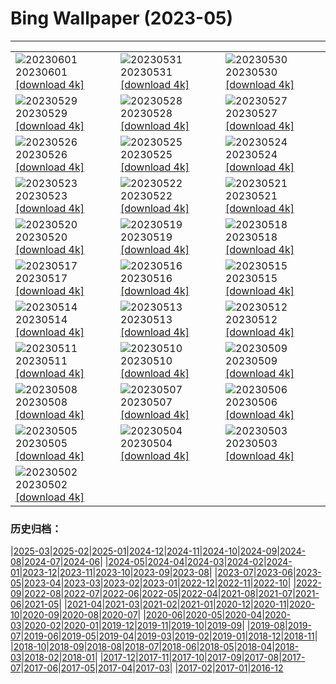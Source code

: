# Bing Wallpaper (2023-05)
**************

<table><tr><td><img class="wallpaper" src="https://www.bing.com/th?id=OHR.WorldOtterDay_EN-CA3068812460_1920x1080.jpg" alt="20230601"> 20230601 <a class="wallpaper_link" href="https://www.bing.com/th?id=OHR.WorldOtterDay_EN-CA3068812460_UHD.jpg">[download 4k]</a></td><td><img class="wallpaper" src="https://www.bing.com/th?id=OHR.HiddenBeach_EN-CA2733141561_1920x1080.jpg" alt="20230531"> 20230531 <a class="wallpaper_link" href="https://www.bing.com/th?id=OHR.HiddenBeach_EN-CA2733141561_UHD.jpg">[download 4k]</a></td><td><img class="wallpaper" src="https://www.bing.com/th?id=OHR.WesternBrookPond_EN-CA4178913007_1920x1080.jpg" alt="20230530"> 20230530 <a class="wallpaper_link" href="https://www.bing.com/th?id=OHR.WesternBrookPond_EN-CA4178913007_UHD.jpg">[download 4k]</a></td></tr><tr><td><img class="wallpaper" src="https://www.bing.com/th?id=OHR.TegallalangTerrace_EN-CA3866913574_1920x1080.jpg" alt="20230529"> 20230529 <a class="wallpaper_link" href="https://www.bing.com/th?id=OHR.TegallalangTerrace_EN-CA3866913574_UHD.jpg">[download 4k]</a></td><td><img class="wallpaper" src="https://www.bing.com/th?id=OHR.AloeDichotomum_EN-CA3649196297_1920x1080.jpg" alt="20230528"> 20230528 <a class="wallpaper_link" href="https://www.bing.com/th?id=OHR.AloeDichotomum_EN-CA3649196297_UHD.jpg">[download 4k]</a></td><td><img class="wallpaper" src="https://www.bing.com/th?id=OHR.WatSriSawai_EN-CA3444839029_1920x1080.jpg" alt="20230527"> 20230527 <a class="wallpaper_link" href="https://www.bing.com/th?id=OHR.WatSriSawai_EN-CA3444839029_UHD.jpg">[download 4k]</a></td></tr><tr><td><img class="wallpaper" src="https://www.bing.com/th?id=OHR.SaksunFaroe_EN-CA3079293689_1920x1080.jpg" alt="20230526"> 20230526 <a class="wallpaper_link" href="https://www.bing.com/th?id=OHR.SaksunFaroe_EN-CA3079293689_UHD.jpg">[download 4k]</a></td><td><img class="wallpaper" src="https://www.bing.com/th?id=OHR.OldFortress_EN-CA2639581832_1920x1080.jpg" alt="20230525"> 20230525 <a class="wallpaper_link" href="https://www.bing.com/th?id=OHR.OldFortress_EN-CA2639581832_UHD.jpg">[download 4k]</a></td><td><img class="wallpaper" src="https://www.bing.com/th?id=OHR.WesternBoxTurtle_EN-CA1966166271_1920x1080.jpg" alt="20230524"> 20230524 <a class="wallpaper_link" href="https://www.bing.com/th?id=OHR.WesternBoxTurtle_EN-CA1966166271_UHD.jpg">[download 4k]</a></td></tr><tr><td><img class="wallpaper" src="https://www.bing.com/th?id=OHR.OttawaParliamentBuildings_EN-CA4289959705_1920x1080.jpg" alt="20230523"> 20230523 <a class="wallpaper_link" href="https://www.bing.com/th?id=OHR.OttawaParliamentBuildings_EN-CA4289959705_UHD.jpg">[download 4k]</a></td><td><img class="wallpaper" src="https://www.bing.com/th?id=OHR.PontdArcole_EN-CA1450202223_1920x1080.jpg" alt="20230522"> 20230522 <a class="wallpaper_link" href="https://www.bing.com/th?id=OHR.PontdArcole_EN-CA1450202223_UHD.jpg">[download 4k]</a></td><td><img class="wallpaper" src="https://www.bing.com/th?id=OHR.EuropeanHoneybee_EN-CA0674085037_1920x1080.jpg" alt="20230521"> 20230521 <a class="wallpaper_link" href="https://www.bing.com/th?id=OHR.EuropeanHoneybee_EN-CA0674085037_UHD.jpg">[download 4k]</a></td></tr><tr><td><img class="wallpaper" src="https://www.bing.com/th?id=OHR.SumatranRhino_EN-CA9307107910_1920x1080.jpg" alt="20230520"> 20230520 <a class="wallpaper_link" href="https://www.bing.com/th?id=OHR.SumatranRhino_EN-CA9307107910_UHD.jpg">[download 4k]</a></td><td><img class="wallpaper" src="https://www.bing.com/th?id=OHR.MuseoSoumaya_EN-CA3964967339_1920x1080.jpg" alt="20230519"> 20230519 <a class="wallpaper_link" href="https://www.bing.com/th?id=OHR.MuseoSoumaya_EN-CA3964967339_UHD.jpg">[download 4k]</a></td><td><img class="wallpaper" src="https://www.bing.com/th?id=OHR.CormorantBridge_EN-CA1169657962_1920x1080.jpg" alt="20230518"> 20230518 <a class="wallpaper_link" href="https://www.bing.com/th?id=OHR.CormorantBridge_EN-CA1169657962_UHD.jpg">[download 4k]</a></td></tr><tr><td><img class="wallpaper" src="https://www.bing.com/th?id=OHR.AmericanWetlands_EN-CA0519701968_1920x1080.jpg" alt="20230517"> 20230517 <a class="wallpaper_link" href="https://www.bing.com/th?id=OHR.AmericanWetlands_EN-CA0519701968_UHD.jpg">[download 4k]</a></td><td><img class="wallpaper" src="https://www.bing.com/th?id=OHR.MorroJable_EN-CA0180239017_1920x1080.jpg" alt="20230516"> 20230516 <a class="wallpaper_link" href="https://www.bing.com/th?id=OHR.MorroJable_EN-CA0180239017_UHD.jpg">[download 4k]</a></td><td><img class="wallpaper" src="https://www.bing.com/th?id=OHR.OdocoileusVirginianus_EN-CA9957930230_1920x1080.jpg" alt="20230515"> 20230515 <a class="wallpaper_link" href="https://www.bing.com/th?id=OHR.OdocoileusVirginianus_EN-CA9957930230_UHD.jpg">[download 4k]</a></td></tr><tr><td><img class="wallpaper" src="https://www.bing.com/th?id=OHR.SonnyBonoPelicans_EN-CA8427030250_1920x1080.jpg" alt="20230514"> 20230514 <a class="wallpaper_link" href="https://www.bing.com/th?id=OHR.SonnyBonoPelicans_EN-CA8427030250_UHD.jpg">[download 4k]</a></td><td><img class="wallpaper" src="https://www.bing.com/th?id=OHR.OttawaTulipFestival_EN-CA7243380203_1920x1080.jpg" alt="20230513"> 20230513 <a class="wallpaper_link" href="https://www.bing.com/th?id=OHR.OttawaTulipFestival_EN-CA7243380203_UHD.jpg">[download 4k]</a></td><td><img class="wallpaper" src="https://www.bing.com/th?id=OHR.FootballField_EN-CA6067111667_1920x1080.jpg" alt="20230512"> 20230512 <a class="wallpaper_link" href="https://www.bing.com/th?id=OHR.FootballField_EN-CA6067111667_UHD.jpg">[download 4k]</a></td></tr><tr><td><img class="wallpaper" src="https://www.bing.com/th?id=OHR.CordouanLighthouse_EN-CA5200089821_1920x1080.jpg" alt="20230511"> 20230511 <a class="wallpaper_link" href="https://www.bing.com/th?id=OHR.CordouanLighthouse_EN-CA5200089821_UHD.jpg">[download 4k]</a></td><td><img class="wallpaper" src="https://www.bing.com/th?id=OHR.MuttartConservatory_EN-CA4956343435_1920x1080.jpg" alt="20230510"> 20230510 <a class="wallpaper_link" href="https://www.bing.com/th?id=OHR.MuttartConservatory_EN-CA4956343435_UHD.jpg">[download 4k]</a></td><td><img class="wallpaper" src="https://www.bing.com/th?id=OHR.TheChaps_EN-CA4654232562_1920x1080.jpg" alt="20230509"> 20230509 <a class="wallpaper_link" href="https://www.bing.com/th?id=OHR.TheChaps_EN-CA4654232562_UHD.jpg">[download 4k]</a></td></tr><tr><td><img class="wallpaper" src="https://www.bing.com/th?id=OHR.SealLaughing_EN-CA4389975805_1920x1080.jpg" alt="20230508"> 20230508 <a class="wallpaper_link" href="https://www.bing.com/th?id=OHR.SealLaughing_EN-CA4389975805_UHD.jpg">[download 4k]</a></td><td><img class="wallpaper" src="https://www.bing.com/th?id=OHR.HwangmaesanAzaleas_EN-CA3683784654_1920x1080.jpg" alt="20230507"> 20230507 <a class="wallpaper_link" href="https://www.bing.com/th?id=OHR.HwangmaesanAzaleas_EN-CA3683784654_UHD.jpg">[download 4k]</a></td><td><img class="wallpaper" src="https://www.bing.com/th?id=OHR.Popocatepetl_EN-CA5147310622_1920x1080.jpg" alt="20230506"> 20230506 <a class="wallpaper_link" href="https://www.bing.com/th?id=OHR.Popocatepetl_EN-CA5147310622_UHD.jpg">[download 4k]</a></td></tr><tr><td><img class="wallpaper" src="https://www.bing.com/th?id=OHR.RebelBase_EN-CA3581465855_1920x1080.jpg" alt="20230505"> 20230505 <a class="wallpaper_link" href="https://www.bing.com/th?id=OHR.RebelBase_EN-CA3581465855_UHD.jpg">[download 4k]</a></td><td><img class="wallpaper" src="https://www.bing.com/th?id=OHR.ThreeWildebeest_EN-CA3521707205_1920x1080.jpg" alt="20230504"> 20230504 <a class="wallpaper_link" href="https://www.bing.com/th?id=OHR.ThreeWildebeest_EN-CA3521707205_UHD.jpg">[download 4k]</a></td><td><img class="wallpaper" src="https://www.bing.com/th?id=OHR.KlostersSerneus_EN-CA3650055090_1920x1080.jpg" alt="20230503"> 20230503 <a class="wallpaper_link" href="https://www.bing.com/th?id=OHR.KlostersSerneus_EN-CA3650055090_UHD.jpg">[download 4k]</a></td></tr><tr><td><img class="wallpaper" src="https://www.bing.com/th?id=OHR.QuebecCityBridge_EN-CA3237720011_1920x1080.jpg" alt="20230502"> 20230502 <a class="wallpaper_link" href="https://www.bing.com/th?id=OHR.QuebecCityBridge_EN-CA3237720011_UHD.jpg">[download 4k]</a></td><td></td><td></td></tr></table>

### 历史归档：

|[2025-03](/../2025-03/2025-03.md)|[2025-02](/../2025-02/2025-02.md)|[2025-01](/../2025-01/2025-01.md)|[2024-12](/../2024-12/2024-12.md)|[2024-11](/../2024-11/2024-11.md)|[2024-10](/../2024-10/2024-10.md)|[2024-09](/../2024-09/2024-09.md)|[2024-08](/../2024-08/2024-08.md)|[2024-07](/../2024-07/2024-07.md)|[2024-06](/../2024-06/2024-06.md)|
|[2024-05](/../2024-05/2024-05.md)|[2024-04](/../2024-04/2024-04.md)|[2024-03](/../2024-03/2024-03.md)|[2024-02](/../2024-02/2024-02.md)|[2024-01](/../2024-01/2024-01.md)|[2023-12](/../2023-12/2023-12.md)|[2023-11](/../2023-11/2023-11.md)|[2023-10](/../2023-10/2023-10.md)|[2023-09](/../2023-09/2023-09.md)|[2023-08](/../2023-08/2023-08.md)|
|[2023-07](/../2023-07/2023-07.md)|[2023-06](/../2023-06/2023-06.md)|[2023-05](/2023-05.md)|[2023-04](/../2023-04/2023-04.md)|[2023-03](/../2023-03/2023-03.md)|[2023-02](/../2023-02/2023-02.md)|[2023-01](/../2023-01/2023-01.md)|[2022-12](/../2022-12/2022-12.md)|[2022-11](/../2022-11/2022-11.md)|[2022-10](/../2022-10/2022-10.md)|
|[2022-09](/../2022-09/2022-09.md)|[2022-08](/../2022-08/2022-08.md)|[2022-07](/../2022-07/2022-07.md)|[2022-06](/../2022-06/2022-06.md)|[2022-05](/../2022-05/2022-05.md)|[2022-04](/../2022-04/2022-04.md)|[2021-08](/../2021-08/2021-08.md)|[2021-07](/../2021-07/2021-07.md)|[2021-06](/../2021-06/2021-06.md)|[2021-05](/../2021-05/2021-05.md)|
|[2021-04](/../2021-04/2021-04.md)|[2021-03](/../2021-03/2021-03.md)|[2021-02](/../2021-02/2021-02.md)|[2021-01](/../2021-01/2021-01.md)|[2020-12](/../2020-12/2020-12.md)|[2020-11](/../2020-11/2020-11.md)|[2020-10](/../2020-10/2020-10.md)|[2020-09](/../2020-09/2020-09.md)|[2020-08](/../2020-08/2020-08.md)|[2020-07](/../2020-07/2020-07.md)|
|[2020-06](/../2020-06/2020-06.md)|[2020-05](/../2020-05/2020-05.md)|[2020-04](/../2020-04/2020-04.md)|[2020-03](/../2020-03/2020-03.md)|[2020-02](/../2020-02/2020-02.md)|[2020-01](/../2020-01/2020-01.md)|[2019-12](/../2019-12/2019-12.md)|[2019-11](/../2019-11/2019-11.md)|[2019-10](/../2019-10/2019-10.md)|[2019-09](/../2019-09/2019-09.md)|
|[2019-08](/../2019-08/2019-08.md)|[2019-07](/../2019-07/2019-07.md)|[2019-06](/../2019-06/2019-06.md)|[2019-05](/../2019-05/2019-05.md)|[2019-04](/../2019-04/2019-04.md)|[2019-03](/../2019-03/2019-03.md)|[2019-02](/../2019-02/2019-02.md)|[2019-01](/../2019-01/2019-01.md)|[2018-12](/../2018-12/2018-12.md)|[2018-11](/../2018-11/2018-11.md)|
|[2018-10](/../2018-10/2018-10.md)|[2018-09](/../2018-09/2018-09.md)|[2018-08](/../2018-08/2018-08.md)|[2018-07](/../2018-07/2018-07.md)|[2018-06](/../2018-06/2018-06.md)|[2018-05](/../2018-05/2018-05.md)|[2018-04](/../2018-04/2018-04.md)|[2018-03](/../2018-03/2018-03.md)|[2018-02](/../2018-02/2018-02.md)|[2018-01](/../2018-01/2018-01.md)|
|[2017-12](/../2017-12/2017-12.md)|[2017-11](/../2017-11/2017-11.md)|[2017-10](/../2017-10/2017-10.md)|[2017-09](/../2017-09/2017-09.md)|[2017-08](/../2017-08/2017-08.md)|[2017-07](/../2017-07/2017-07.md)|[2017-06](/../2017-06/2017-06.md)|[2017-05](/../2017-05/2017-05.md)|[2017-04](/../2017-04/2017-04.md)|[2017-03](/../2017-03/2017-03.md)|
|[2017-02](/../2017-02/2017-02.md)|[2017-01](/../2017-01/2017-01.md)|[2016-12](/../2016-12/2016-12.md)